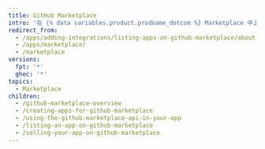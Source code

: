 ```yaml
---
title: GitHub Marketplace
intro: '在 {% data variables.product.prodname_dotcom %} Marketplace 中上架您的工具，供开发者使用或购买。'
redirect_from:
  - /apps/adding-integrations/listing-apps-on-github-marketplace/about-github-marketplace/
  - /apps/marketplace/
  - /marketplace
versions:
  fpt: '*'
  ghec: '*'
topics:
  - Marketplace
children:
  - /github-marketplace-overview
  - /creating-apps-for-github-marketplace
  - /using-the-github-marketplace-api-in-your-app
  - /listing-an-app-on-github-marketplace
  - /selling-your-app-on-github-marketplace
---
```


